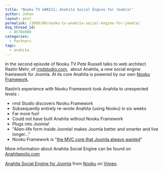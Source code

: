 ```yaml
---
title: 'Nooku TV &#8211; Anahita Social Engine for Joomla!'
author: Johan
layout: post
permalink: /2009/06/nooku-tv-anahita-social-engine-for-joomla/
dsq_thread_id:
  - 85784008
categories:
  - Partners
tags:
  - anahita
---
```

In the second episode of Nooku TV Pete Russell talks to web architect Rastin Mehr, of <a href="http://rmdstudio.com,/" target="_blank" rel="nofollow">rmdstudio.com,</a>&nbsp; about Anahita, a new social engine framework for Joomla. At its core Anahita is powered by our own [Nooku Framework][1].

Rastin&#8217;s experience with Nooku Framework took Anahita to unexpected levels :

*   rmd Studio discovers Nooku Framework
*   Subsequently entirely re-wrote Anahita (using Nooku) in six weeks
*   Far more fun!
*   Could not have built Anahita without Nooku Framework
*   Plugs into Joomla!
*   "Alien-life form inside Joomla! makes Joomla better and smarter and live longer&#8230;"
*   Nooku Framework is "[the MVC core that Joomla always wanted][2]"<a href="http://www.anahitapolis.com/" target="_blank" rel="nofollow"> <br /> </a>

More information about Anahita Social Engine can be found on [Anahitapolis.com][3]

<!--more-->

<div style="text-align: center">
</div>

<p style="margin-top: 15px">
  <a href="http://vimeo.com/5091589">Anahita Social Engine for Joomla</a> from <a href="http://vimeo.com/nooku">Nooku</a> on <a href="http://vimeo.com">Vimeo</a>.
</p>

 [1]: framework ""
 [2]: http://blog.rmdstudio.com/2009/05/23/nooku-framework-is-joomlas-missing-mvc-core/ ""
 [3]: http://www.anahitapolis.com ""